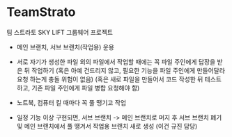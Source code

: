 # TeamStrato
팀 스트라토 SKY LIFT 그룹웨어 프로젝트

- 메인 브랜치, 서브 브랜치(작업용) 운용
- 서로 자기가 생성한 파일 외의 파일에서 작업할 때에는 꼭 파일 주인에게 답장을 받은 뒤 작업하기
  (혹은 아예 건드리지 않고, 필요한 기능을 파일 주인에게 만들어달라 요청 하는게 충돌 위험이 없음)
  (혹은 새로 파일을 만들어서 코드 작성한 뒤 테스트하고, 기존 파일 주인에게 파일 병합 요청해야 함)
- 노트북, 컴퓨터 킬 때마다 꼭 풀 땡기고 작업

- 일정 기능 이상 구현되면, 서브 브랜치 -> 메인 브랜치로 머지 후 서브 브랜치 폐기 및 메인 브랜치에서 풀 땡겨서 작업용 브랜치 새로 생성
  (이건 규진 담당)
